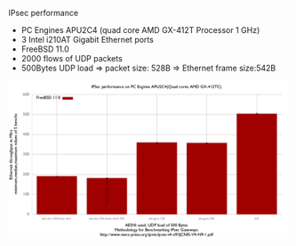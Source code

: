 IPsec performance
  - PC Engines APU2C4 (quad core AMD GX-412T Processor 1 GHz)
  - 3 Intel i210AT Gigabit Ethernet ports
  - FreeBSD 11.0
  - 2000 flows of UDP packets
  - 500Bytes UDP load => packet size: 528B => Ethernet frame size:542B

![IPsec performance with FreeBSD 11.0 on PC Engines APU2C4](graph.png)
